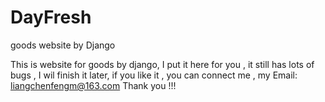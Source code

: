 # DayFresh
goods website by Django

This is website for goods  by django, I put it here for you ,  it still has lots of bugs , I wil finish it later, if you like it , you can connect me , my Email: liangchenfengm@163.com  Thank you !!!
